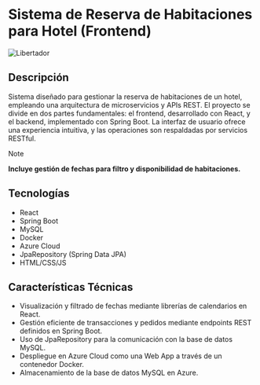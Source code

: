 # Sistema de Reserva de Habitaciones para Hotel (Frontend)
![Libertador](https://github.com/gatoapatico/libertador_frontend/blob/media/gif-libertador.gif)
## Descripción
Sistema diseñado para gestionar la reserva de habitaciones de un hotel, empleando una arquitectura de microservicios y APIs REST. El proyecto se divide en dos partes fundamentales: el frontend, desarrollado con React, y el backend, implementado con Spring Boot. La interfaz de usuario ofrece una experiencia intuitiva, y las operaciones son respaldadas por servicios RESTful.

> [!NOTE]
**Incluye gestión de fechas para filtro y disponibilidad de habitaciones.**  

## Tecnologías  
- React
- Spring Boot
- MySQL
- Docker
- Azure Cloud
- JpaRepository (Spring Data JPA)
- HTML/CSS/JS  

## Características Técnicas  
- Visualización y filtrado de fechas mediante librerías de calendarios en React.
- Gestión eficiente de transacciones y pedidos mediante endpoints REST definidos en Spring Boot.  
- Uso de JpaRepository para la comunicación con la base de datos MySQL.  
- Despliegue en Azure Cloud como una Web App a través de un contenedor Docker.
- Almacenamiento de la base de datos MySQL en Azure.

